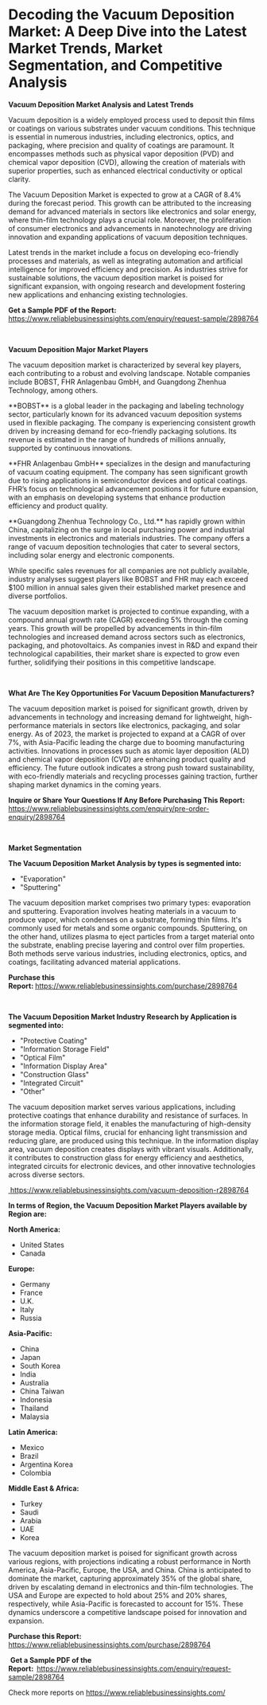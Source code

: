 <p><h1>Decoding the Vacuum Deposition Market: A Deep Dive into the Latest Market Trends, Market Segmentation, and Competitive Analysis</h1></p><p><strong>Vacuum Deposition Market Analysis and Latest Trends</strong></p>
<p><p>Vacuum deposition is a widely employed process used to deposit thin films or coatings on various substrates under vacuum conditions. This technique is essential in numerous industries, including electronics, optics, and packaging, where precision and quality of coatings are paramount. It encompasses methods such as physical vapor deposition (PVD) and chemical vapor deposition (CVD), allowing the creation of materials with superior properties, such as enhanced electrical conductivity or optical clarity.</p><p>The Vacuum Deposition Market is expected to grow at a CAGR of 8.4% during the forecast period. This growth can be attributed to the increasing demand for advanced materials in sectors like electronics and solar energy, where thin-film technology plays a crucial role. Moreover, the proliferation of consumer electronics and advancements in nanotechnology are driving innovation and expanding applications of vacuum deposition techniques. </p><p>Latest trends in the market include a focus on developing eco-friendly processes and materials, as well as integrating automation and artificial intelligence for improved efficiency and precision. As industries strive for sustainable solutions, the vacuum deposition market is poised for significant expansion, with ongoing research and development fostering new applications and enhancing existing technologies.</p></p>
<p><strong>Get a Sample PDF of the Report:&nbsp;</strong> <a href="https://www.reliablebusinessinsights.com/enquiry/request-sample/2898764?utm_campaign=3035&utm_medium=2&utm_source=Github&utm_content=ia&utm_term=15032025&utm_id=vacuum-deposition">https://www.reliablebusinessinsights.com/enquiry/request-sample/2898764</a></p>
<p>&nbsp;</p>
<p><strong>Vacuum Deposition Major Market Players</strong></p>
<p><p>The vacuum deposition market is characterized by several key players, each contributing to a robust and evolving landscape. Notable companies include BOBST, FHR Anlagenbau GmbH, and Guangdong Zhenhua Technology, among others.</p><p>**BOBST** is a global leader in the packaging and labeling technology sector, particularly known for its advanced vacuum deposition systems used in flexible packaging. The company is experiencing consistent growth driven by increasing demand for eco-friendly packaging solutions. Its revenue is estimated in the range of hundreds of millions annually, supported by continuous innovations.</p><p>**FHR Anlagenbau GmbH** specializes in the design and manufacturing of vacuum coating equipment. The company has seen significant growth due to rising applications in semiconductor devices and optical coatings. FHR’s focus on technological advancement positions it for future expansion, with an emphasis on developing systems that enhance production efficiency and product quality.</p><p>**Guangdong Zhenhua Technology Co., Ltd.** has rapidly grown within China, capitalizing on the surge in local purchasing power and industrial investments in electronics and materials industries. The company offers a range of vacuum deposition technologies that cater to several sectors, including solar energy and electronic components.</p><p>While specific sales revenues for all companies are not publicly available, industry analyses suggest players like BOBST and FHR may each exceed $100 million in annual sales given their established market presence and diverse portfolios. </p><p>The vacuum deposition market is projected to continue expanding, with a compound annual growth rate (CAGR) exceeding 5% through the coming years. This growth will be propelled by advancements in thin-film technologies and increased demand across sectors such as electronics, packaging, and photovoltaics. As companies invest in R&D and expand their technological capabilities, their market share is expected to grow even further, solidifying their positions in this competitive landscape.</p></p>
<p>&nbsp;</p>
<p><strong>What Are The Key Opportunities For Vacuum Deposition Manufacturers?</strong></p>
<p><p>The vacuum deposition market is poised for significant growth, driven by advancements in technology and increasing demand for lightweight, high-performance materials in sectors like electronics, packaging, and solar energy. As of 2023, the market is projected to expand at a CAGR of over 7%, with Asia-Pacific leading the charge due to booming manufacturing activities. Innovations in processes such as atomic layer deposition (ALD) and chemical vapor deposition (CVD) are enhancing product quality and efficiency. The future outlook indicates a strong push toward sustainability, with eco-friendly materials and recycling processes gaining traction, further shaping market dynamics in the coming years.</p></p>
<p><strong>Inquire or Share Your Questions If Any Before Purchasing This Report:</strong> <a href="https://www.reliablebusinessinsights.com/enquiry/pre-order-enquiry/2898764?utm_campaign=3035&utm_medium=2&utm_source=Github&utm_content=ia&utm_term=15032025&utm_id=vacuum-deposition">https://www.reliablebusinessinsights.com/enquiry/pre-order-enquiry/2898764</a></p>
<p>&nbsp;</p>
<p><strong>Market Segmentation</strong></p>
<p><strong>The Vacuum Deposition Market Analysis by types is segmented into:</strong></p>
<p><ul><li>"Evaporation"</li><li>"Sputtering"</li></ul></p>
<p><p>The vacuum deposition market comprises two primary types: evaporation and sputtering. Evaporation involves heating materials in a vacuum to produce vapor, which condenses on a substrate, forming thin films. It's commonly used for metals and some organic compounds. Sputtering, on the other hand, utilizes plasma to eject particles from a target material onto the substrate, enabling precise layering and control over film properties. Both methods serve various industries, including electronics, optics, and coatings, facilitating advanced material applications.</p></p>
<p><strong>Purchase this Report:&nbsp;</strong><a href="https://www.reliablebusinessinsights.com/purchase/2898764?utm_campaign=3035&utm_medium=2&utm_source=Github&utm_content=ia&utm_term=15032025&utm_id=vacuum-deposition">https://www.reliablebusinessinsights.com/purchase/2898764</a></p>
<p>&nbsp;</p>
<p><strong>The Vacuum Deposition Market Industry Research by Application is segmented into:</strong></p>
<p><ul><li>"Protective Coating"</li><li>"Information Storage Field"</li><li>"Optical Film"</li><li>"Information Display Area"</li><li>"Construction Glass"</li><li>"Integrated Circuit"</li><li>"Other"</li></ul></p>
<p><p>The vacuum deposition market serves various applications, including protective coatings that enhance durability and resistance of surfaces. In the information storage field, it enables the manufacturing of high-density storage media. Optical films, crucial for enhancing light transmission and reducing glare, are produced using this technique. In the information display area, vacuum deposition creates displays with vibrant visuals. Additionally, it contributes to construction glass for energy efficiency and aesthetics, integrated circuits for electronic devices, and other innovative technologies across diverse sectors.</p></p>
<p><a href="https://www.reliablebusinessinsights.com/vacuum-deposition-r2898764?utm_campaign=3035&utm_medium=2&utm_source=Github&utm_content=ia&utm_term=15032025&utm_id=vacuum-deposition">&nbsp;https://www.reliablebusinessinsights.com/vacuum-deposition-r2898764</a></p>
<p><strong>In terms of Region, the Vacuum Deposition Market Players available by Region are:</strong></p>
<p>
    <p> <strong> North America: </strong>
        <ul>
            <li>United States</li>
            <li>Canada</li>
        </ul>
        </p> 
    <p> <strong> Europe: </strong>
        <ul>
            <li>Germany</li>
            <li>France</li>
            <li>U.K.</li>
            <li>Italy</li>
            <li>Russia</li>
        </ul>
        </p> 
    <p> <strong> Asia-Pacific: </strong>
        <ul>
            <li>China</li>
            <li>Japan</li>
            <li>South Korea</li>
            <li>India</li>
            <li>Australia</li>
            <li>China Taiwan</li>
            <li>Indonesia</li>
            <li>Thailand</li>
            <li>Malaysia</li>
        </ul>
        </p> 
    <p> <strong> Latin America: </strong>
        <ul>
            <li>Mexico</li>
            <li>Brazil</li>
            <li>Argentina Korea</li>
            <li>Colombia</li>
        </ul>
        </p> 
    <p> <strong> Middle East & Africa: </strong>
        <ul>
            <li>Turkey</li>
            <li>Saudi</li>
            <li>Arabia</li>
            <li>UAE</li>
            <li>Korea</li>
        </ul>
    </p>
    </p>
<p><p>The vacuum deposition market is poised for significant growth across various regions, with projections indicating a robust performance in North America, Asia-Pacific, Europe, the USA, and China. China is anticipated to dominate the market, capturing approximately 35% of the global share, driven by escalating demand in electronics and thin-film technologies. The USA and Europe are expected to hold about 25% and 20% shares, respectively, while Asia-Pacific is forecasted to account for 15%. These dynamics underscore a competitive landscape poised for innovation and expansion.</p></p>
<p><strong>Purchase this Report: </strong><a href="https://www.reliablebusinessinsights.com/purchase/2898764?utm_campaign=3035&utm_medium=2&utm_source=Github&utm_content=ia&utm_term=15032025&utm_id=vacuum-deposition">https://www.reliablebusinessinsights.com/purchase/2898764</a></p>
<p>&nbsp;<strong>Get a Sample PDF of the Report:&nbsp;&nbsp;</strong><a href="https://www.reliablebusinessinsights.com/enquiry/request-sample/2898764?utm_campaign=3035&utm_medium=2&utm_source=Github&utm_content=ia&utm_term=15032025&utm_id=vacuum-deposition">https://www.reliablebusinessinsights.com/enquiry/request-sample/2898764</a></p>
<p><strong></strong></p>
<p>Check more reports on <a href="https://www.reliablebusinessinsights.com/?utm_campaign=3035&utm_medium=2&utm_source=Github&utm_content=ia&utm_term=15032025&utm_id=vacuum-deposition">https://www.reliablebusinessinsights.com/</a></p>